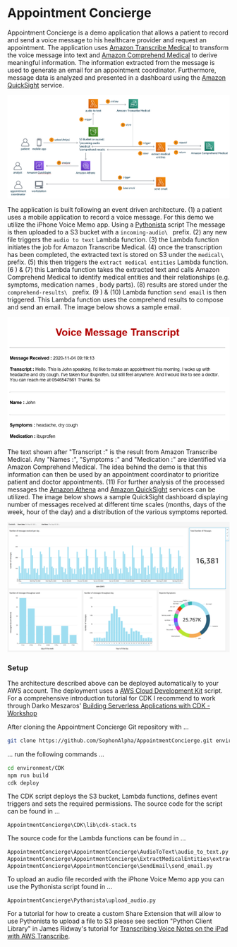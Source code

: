 # Appointment Concierge

Appointment Concierge is a demo application that allows a patient to record and
send a voice message to his healthcare provider and request an appointment. The 
application uses [Amazon Transcribe Medical](https://aws.amazon.com/transcribe/medical/) 
to transform the voice message into text and 
[Amazon Comprehend Medical](https://aws.amazon.com/comprehend/medical/) to derive
meaningful information. The information extracted from the message is used to 
generate an email for an appointment coordinator. Furthermore, message data is 
analyzed and presented in a dashboard using the 
[Amazon QuickSight](https://aws.amazon.com/quicksight/) service.

![architecture](img/architecture.png)

The application is built following an event driven architecture. (1) a patient uses a mobile 
application to record a voice message. For this demo we utilize the iPhone Voice Memo app.
Using a [Pythonista](https://omz-software.com/pythonista/) script The message is then uploaded to
a S3 bucket with a `incoming-audio\ ` prefix. (2) any new file
 triggers the
`audio to text` Lambda function. (3) the Lambda function initiates the job for Amazon Transcribe
Medical. (4) once the transcription has been completed, the extracted text is stored on S3 under
the `medical\ ` prefix. (5) this then triggers the `extract medical entities` Lambda function. (6
) & (7) this Lambda function takes the extracted text and calls Amazon Comprehend Medical
to identify medical entities and their relationships (e.g. symptoms, medication names
, body parts). (8) results are stored under the `comprehend-results\ ` prefix. (9
) & (10) Lambda function `send email` is then triggered. This Lambda function uses the comprehend
results to compose and send an email. The image below shows a sample email.

<img src="img/email.png" alt="email" width="800"/>

The text shown after "Transcript :" is the result from Amazon Transcribe Medical. Any "Names
 :", "Symptoms :" and "Medication :" are identified via Amazon Comprehend Medical. The idea
behind the demo is that this information can then be used by an appointment coordinator to
prioritize patient and doctor appointments. (11) For further analysis of the processed messages
the [Amazon Athena](https://aws.amazon.com/athena/) and 
[Amazon QuickSight](https://aws.amazon.com/quicksight/) services can be utilized. The image below
shows a sample QuickSight dashboard displaying number of messages received at different time
scales (months, days of the week, hour of the day) and a distribution of the various symptoms
reported.

![dashboard](img/dashboard.png)

### Setup

The architecture described above can be deployed automatically to your AWS account. The
deployment uses a [AWS Cloud Development Kit](https://aws.amazon.com/cdk/) script. For a
comprehensive introduction tutorial for CDK I recommend to work through Darko Meszaros' 
[Building Serverless Applications with CDK - Workshop](https://github.com/darko-mesaros/workshop-serverless-with-cdk)

After cloning the Appointment Concierge Git repository with ...

```bash
git clone https://github.com/SophonAlpha/AppointmentConcierge.git environment/
```

... run the following commands ...

```bash
cd environment/CDK
npm run build
cdk deploy
```

The CDK script deploys the S3 bucket, Lambda functions, defines event triggers and sets the required
 permissions. The
source code for the script can be found in ...

```
AppointmentConcierge\CDK\lib\cdk-stack.ts
```

The source code for the Lambda functions can be found in ...

```
AppointmentConcierge\AppointmentConcierge\AudioToText\audio_to_text.py
AppointmentConcierge\AppointmentConcierge\ExtractMedicalEntities\extract_medical_entities.py
AppointmentConcierge\AppointmentConcierge\SendEmail\send_email.py
```

To upload an audio file recorded with the iPhone Voice Memo app you can use the Pythonista script
found in ...

```
AppointmentConcierge\Pythonista\upload_audio.py
```

For a tutorial for how to create a custom Share Extension that will allow to use Pythonista to
upload a file to S3 please see section "Python Client Library" in James Ridway's tutorial for 
[Transcribing Voice Notes on the iPad with AWS Transcribe](https://www.jamesridgway.co.uk/transcribing-voice-notes-on-the-ipad-with-aws-transcribe/).
